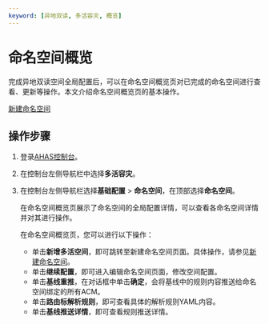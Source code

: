 ```yaml
---
keyword: [异地双读, 多活容灾, 概览]
---
```


# 命名空间概览

完成异地双读空间全局配置后，可以在命名空间概览页对已完成的命名空间进行查看、更新等操作。本文介绍命名空间概览页的基本操作。

[新建命名空间](/cn.zh-CN/多活容灾/用户指南/异地双读配置/新建命名空间.md)

## 操作步骤

1.  登录[AHAS控制台](https://ahas.console.aliyun.com)。

2.  在控制台左侧导航栏中选择**多活容灾**。

3.  在控制台左侧导航栏选择**基础配置** \> **命名空间**，在顶部选择**命名空间**。

    在命名空间概览页展示了命名空间的全局配置详情，可以查看各命名空间详情并对其进行操作。

    在命名空间概览页，您可以进行以下操作：

    -   单击**新增多活空间**，即可跳转至新建命名空间页面。具体操作，请参见[新建命名空间](/cn.zh-CN/多活容灾/用户指南/异地双读配置/新建命名空间.md)。
    -   单击**继续配置**，即可进入编辑命名空间页面，修改空间配置。
    -   单击**基线重推**，在对话框中单击**确定**，会将基线中的规则内容推送给命名空间绑定的所有ACM。
    -   单击**路由标解析规则**，即可查看具体的解析规则YAML内容。
    -   单击**基线推送详情**，即可查看规则推送详情。


